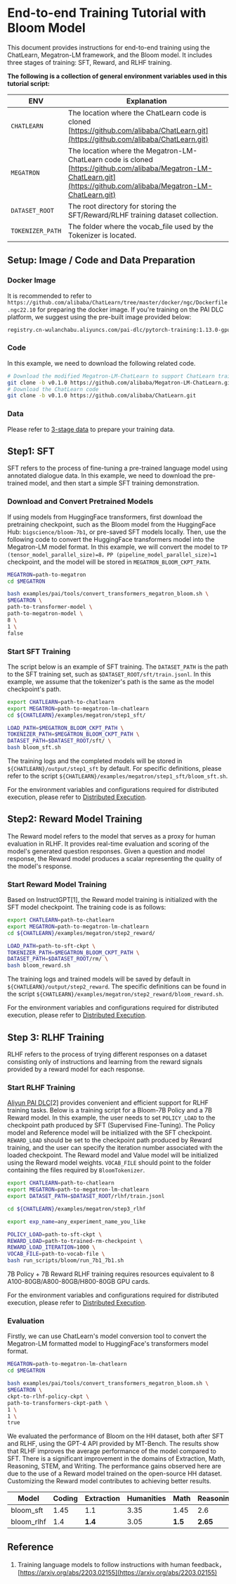 # End-to-end Training Tutorial with Bloom Model

This document provides instructions for end-to-end training using the ChatLearn, Megatron-LM framework, and the Bloom model. It includes three stages of training: SFT, Reward, and RLHF training.


**The following is a collection of general environment variables used in this tutorial script:**

| ENV | Explanation |
| --- | --- |
| `CHATLEARN` | The location where the ChatLearn code is cloned [https://github.com/alibaba/ChatLearn.git](https://github.com/alibaba/ChatLearn.git) |
| `MEGATRON` | The location where the Megatron-LM-ChatLearn code is cloned [https://github.com/alibaba/Megatron-LM-ChatLearn.git](https://github.com/alibaba/Megatron-LM-ChatLearn.git) |
| `DATASET_ROOT` | The root directory for storing the SFT/Reward/RLHF training dataset collection. |
| `TOKENIZER_PATH` | The folder where the vocab_file used by the Tokenizer is located. |


## Setup: Image / Code and Data Preparation

### Docker Image
It is recommended to refer to `https://github.com/alibaba/ChatLearn/tree/master/docker/ngc/Dockerfile.ngc22.10` for preparing the docker image.
If you're training on the PAI DLC platform, we suggest using the pre-built image provided below:

```bash
registry.cn-wulanchabu.aliyuncs.com/pai-dlc/pytorch-training:1.13.0-gpu-py3.8-cu11.8-ngc22.10-ubuntu20.04
```

### Code

In this example, we need to download the following related code.

```bash
# Download the modified Megatron-LM-ChatLearn to support ChatLearn training
git clone -b v0.1.0 https://github.com/alibaba/Megatron-LM-ChatLearn.git
# Download the ChatLearn code
git clone -b v0.1.0 https://github.com/alibaba/ChatLearn.git
```

### Data

Please refer to [3-stage data](data.md) to prepare your training data.

## Step1: SFT

SFT refers to the process of fine-tuning a pre-trained language model using annotated dialogue data. In this example, we need to download the pre-trained model, and then start a simple SFT training demonstration.


### Download and Convert Pretrained Models

If using models from HuggingFace transformers, first download the pretraining checkpoint, such as the Bloom model from the HuggingFace Hub: `bigscience/bloom-7b1`, or pre-saved SFT models locally.
Then, use the following code to convert the HuggingFace transformers model into the Megatron-LM model format. In this example, we will convert the model to `TP (tensor_model_parallel_size)=8，PP (pipeline_model_parallel_size)=1` checkpoint, and the model will be stored in `MEGATRON_BLOOM_CKPT_PATH`.


```bash
MEGATRON=path-to-megatron
cd $MEGATRON

bash examples/pai/tools/convert_transformers_megatron_bloom.sh \
$MEGATRON \
path-to-transformer-model \
path-to-megatron-model \
8 \
1 \
false
```

### Start SFT Training

The script below is an example of SFT training. The `DATASET_PATH` is the path to the SFT training set, such as `$DATASET_ROOT/sft/train.jsonl`. In this example, we assume that the tokenizer's path is the same as the model checkpoint's path.

```bash
export CHATLEARN=path-to-chatlearn
export MEGATRON=path-to-megatron-lm-chatlearn
cd ${CHATLEARN}/examples/megatron/step1_sft/

LOAD_PATH=$MEGATRON_BLOOM_CKPT_PATH \
TOKENIZER_PATH=$MEGATRON_BLOOM_CKPT_PATH \
DATASET_PATH=$DATASET_ROOT/sft/ \
bash bloom_sft.sh
```

The training logs and the completed models will be stored in `${CHATLEARN}/output/step1_sft` by default.
For specific definitions, please refer to the script `${CHATLEARN}/examples/megatron/step1_sft/bloom_sft.sh`.

For the environment variables and configurations required for distributed execution, please refer to [Distributed Execution](run.md).

## Step2: Reward Model Training

The Reward model refers to the model that serves as a proxy for human evaluation in RLHF. It provides real-time evaluation and scoring of the model's generated question responses. Given a question and model response, the Reward model produces a scalar representing the quality of the model's response.


### Start Reward Model Training

Based on InstructGPT[1], the Reward model training is initialized with the SFT model checkpoint. The training code is as follows:

```bash
export CHATLEARN=path-to-chatlearn
export MEGATRON=path-to-megatron-lm-chatlearn
cd ${CHATLEARN}/examples/megatron/step2_reward/

LOAD_PATH=path-to-sft-ckpt \
TOKENIZER_PATH=$MEGATRON_BLOOM_CKPT_PATH \
DATASET_PATH=$DATASET_ROOT/rm/ \
bash bloom_reward.sh
```

The training logs and trained models will be saved by default in `${CHATLEARN}/output/step2_reward`. The specific definitions can be found in the script `${CHATLEARN}/examples/megatron/step2_reward/bloom_reward.sh`.

For the environment variables and configurations required for distributed execution, please refer to [Distributed Execution](run.md).

## Step 3: RLHF Training

RLHF refers to the process of trying different responses on a dataset consisting only of instructions and learning from the reward signals provided by a reward model for each response.

### Start RLHF Training

[Aliyun PAI DLC](https://www.aliyun.com/activity/bigdata/pai-dlc)[2] provides convenient and efficient support for RLHF training tasks. Below is a training script for a Bloom-7B Policy and a 7B Reward model. In this example, the user needs to set `POLICY_LOAD` to the checkpoint path produced by SFT (Supervised Fine-Tuning). The Policy model and Reference model will be initialized with the SFT checkpoint. `REWARD_LOAD` should be set to the checkpoint path produced by Reward training, and the user can specify the iteration number associated with the loaded checkpoint. The Reward model and Value model will be initialized using the Reward model weights. `VOCAB_FILE` should point to the folder containing the files required by `BloomTokenizer`.

```bash
export CHATLEARN=path-to-chatlearn
export MEGATRON=path-to-megatron-lm-chatlearn
export DATASET_PATH=$DATASET_ROOT/rlhf/train.jsonl

cd ${CHATLEARN}/examples/megatron/step3_rlhf

export exp_name=any_experiment_name_you_like

POLICY_LOAD=path-to-sft-ckpt \
REWARD_LOAD=path-to-trained-rm-checkpoint \
REWARD_LOAD_ITERATION=1000 \
VOCAB_FILE=path-to-vocab-file \
bash run_scripts/bloom/run_7b1_7b1.sh
```

7B Policy + 7B Reward RLHF training requires resources equivalent to 8 A100-80GB/A800-80GB/H800-80GB GPU cards.

For the environment variables and configurations required for distributed execution, please refer to [Distributed Execution](run.md).


### Evaluation

Firstly, we can use ChatLearn's model conversion tool to convert the Megatron-LM formatted model to HuggingFace's transformers model format.

```bash
MEGATRON=path-to-megatron-lm-chatlearn
cd $MEGATRON

bash examples/pai/tools/convert_transformers_megatron_bloom.sh \
$MEGATRON \
ckpt-to-rlhf-policy-ckpt \
path-to-transformers-ckpt-path \
1 \
1 \
true
```

We evaluated the performance of Bloom on the HH dataset, both after SFT and RLHF, using the GPT-4 API provided by MT-Bench. The results show that RLHF improves the average performance of the model compared to SFT. There is a significant improvement in the domains of Extraction, Math, Reasoning, STEM, and Writing. The performance gains observed here are due to the use of a Reward model trained on the open-source HH dataset. Customizing the Reward model contributes to achieving better results.

| Model | Coding | Extraction | Humanities | Math | Reasoning | Roleplay | STEM | Writing | Avg |
| --- | --- | --- | --- | --- | --- | --- | --- | --- | --- |
| bloom_sft | 1.45 | 1.1 | 3.35 | 1.45 | 2.6 | 3.1 | 2.65 | 1.4 | 2.27 |
| bloom_rlhf | 1.4 | **1.4** | 3.05 | **1.5** | **2.65** | 3.05 | **3.05** | **1.6** | **2.35** |

## Reference

1. Training language models to follow instructions with human feedback，[https://arxiv.org/abs/2203.02155](https://arxiv.org/abs/2203.02155)

